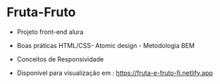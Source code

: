 # Fruta-Fruto

- Projeto front-end alura 

- Boas práticas HTML/CSS- Atomic design - Metodologia BEM

- Conceitos de Responsividade 

- Disponível para visualização em : https://fruta-e-fruto-fj.netlify.app
